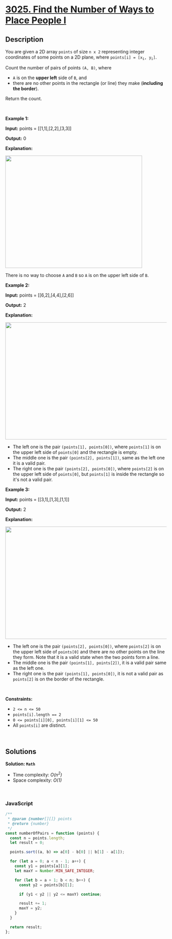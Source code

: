 # [3025. Find the Number of Ways to Place People I](https://leetcode.com/problems/find-the-number-of-ways-to-place-people-i)

## Description

<div class="elfjS" data-track-load="description_content"><p>You are given a 2D array <code>points</code> of size <code>n x 2</code> representing integer coordinates of some points on a 2D plane, where <code>points[i] = [x<sub>i</sub>, y<sub>i</sub>]</code>.</p>

<p>Count the number of pairs of points <code>(A, B)</code>, where</p>

<ul>
	<li><code>A</code> is on the <strong>upper left</strong> side of <code>B</code>, and</li>
	<li>there are no other points in the rectangle (or line) they make (<strong>including the border</strong>).</li>
</ul>

<p>Return the count.</p>

<p>&nbsp;</p>
<p><strong class="example">Example 1:</strong></p>

<div class="example-block">
<p><strong>Input:</strong> <span class="example-io">points = [[1,1],[2,2],[3,3]]</span></p>

<p><strong>Output:</strong> <span class="example-io">0</span></p>

<p><strong>Explanation:</strong></p>

<p><img src="https://assets.leetcode.com/uploads/2024/01/04/example1alicebob.png" style="width: 427px; height: 350px;"></p>

<p>There is no way to choose <code>A</code> and <code>B</code> so <code>A</code> is on the upper left side of <code>B</code>.</p>
</div>

<p><strong class="example">Example 2:</strong></p>

<div class="example-block">
<p><strong>Input:</strong> <span class="example-io">points = [[6,2],[4,4],[2,6]]</span></p>

<p><strong>Output:</strong> <span class="example-io">2</span></p>

<p><strong>Explanation:</strong></p>

<p><img height="365" width="1321" src="https://assets.leetcode.com/uploads/2024/06/25/t2.jpg"></p>

<ul>
	<li>The left one is the pair <code>(points[1], points[0])</code>, where <code>points[1]</code> is on the upper left side of <code>points[0]</code> and the rectangle is empty.</li>
	<li>The middle one is the pair <code>(points[2], points[1])</code>, same as the left one it is a valid pair.</li>
	<li>The right one is the pair <code>(points[2], points[0])</code>, where <code>points[2]</code> is on the upper left side of <code>points[0]</code>, but <code>points[1]</code> is inside the rectangle so it's not a valid pair.</li>
</ul>
</div>

<p><strong class="example">Example 3:</strong></p>

<div class="example-block">
<p><strong>Input:</strong> <span class="example-io">points = [[3,1],[1,3],[1,1]]</span></p>

<p><strong>Output:</strong> <span class="example-io">2</span></p>

<p><strong>Explanation:</strong></p>

<p><img src="https://assets.leetcode.com/uploads/2024/06/25/t3.jpg" style="width: 1269px; height: 350px;"></p>

<ul>
	<li>The left one is the pair <code>(points[2], points[0])</code>, where <code>points[2]</code> is on the upper left side of <code>points[0]</code> and there are no other points on the line they form. Note that it is a valid state when the two points form a line.</li>
	<li>The middle one is the pair <code>(points[1], points[2])</code>, it is a valid pair same as the left one.</li>
	<li>The right one is the pair <code>(points[1], points[0])</code>, it is not a valid pair as <code>points[2]</code> is on the border of the rectangle.</li>
</ul>
</div>

<p>&nbsp;</p>
<p><strong>Constraints:</strong></p>

<ul>
	<li><code>2 &lt;= n &lt;= 50</code></li>
	<li><code>points[i].length == 2</code></li>
	<li><code>0 &lt;= points[i][0], points[i][1] &lt;= 50</code></li>
	<li>All <code>points[i]</code> are distinct.</li>
</ul>
</div>

<p>&nbsp;</p>

## Solutions

**Solution: `Math`**

- Time complexity: <em>O(n<sup>2</sup>)</em>
- Space complexity: <em>O(1)</em>

<p>&nbsp;</p>

### **JavaScript**

```js
/**
 * @param {number[][]} points
 * @return {number}
 */
const numberOfPairs = function (points) {
  const n = points.length;
  let result = 0;

  points.sort((a, b) => a[0] - b[0] || b[1] - a[1]);

  for (let a = 0; a < n - 1; a++) {
    const y1 = points[a][1];
    let maxY = Number.MIN_SAFE_INTEGER;

    for (let b = a + 1; b < n; b++) {
      const y2 = points[b][1];

      if (y1 < y2 || y2 <= maxY) continue;

      result += 1;
      maxY = y2;
    }
  }

  return result;
};
```
